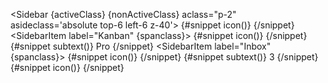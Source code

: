 <Sidebar {activeClass} {nonActiveClass} aclass="p-2" asideclass='absolute top-6 left-6 z-40'>
<SidebarGroup>
<SidebarItem label="Dashboard" href="/">
{#snippet icon()}
<ChartSolid
          class="h-5 w-5 text-gray-500 transition duration-75 group-hover:text-gray-900 dark:text-gray-400 dark:group-hover:text-white"
        />
{/snippet}
</SidebarItem>
<SidebarItem label="Kanban" {spanclass}>
{#snippet icon()}
<GridSolid
          class="h-5 w-5 text-gray-500 transition duration-75 group-hover:text-gray-900 dark:text-gray-400 dark:group-hover:text-white"
        />
{/snippet}
{#snippet subtext()}
<span
          class="ms-3 inline-flex items-center justify-center rounded-full bg-gray-200 px-2 text-sm font-medium text-gray-800 dark:bg-gray-700 dark:text-gray-300"
        >
Pro
</span>
{/snippet}
</SidebarItem>
<SidebarItem label="Inbox" {spanclass}>
{#snippet icon()}
<MailBoxSolid
          class="h-5 w-5 text-gray-500 transition duration-75 group-hover:text-gray-900 dark:text-gray-400 dark:group-hover:text-white"
        />
{/snippet}
{#snippet subtext()}
<span
          class="ms-3 inline-flex h-3 w-3 items-center justify-center rounded-full bg-primary-200 p-3 text-sm font-medium text-primary-600 dark:bg-primary-900 dark:text-primary-200"
        >
3
</span>
{/snippet}
</SidebarItem>
<SidebarItem label="Sidebar" href="/components/sidebar">
{#snippet icon()}
<UserSolid
          class="h-5 w-5 text-gray-500 transition duration-75 group-hover:text-gray-900 dark:text-gray-400 dark:group-hover:text-white"
        />
{/snippet}
</SidebarItem>
</SidebarGroup>
</Sidebar>

<div class="px-4 sm:ml-64 overflow-scroll h-96">
  <div class="p-4 border-2 border-gray-200 border-dashed rounded-lg dark:border-gray-700">
    <PlusPlaceholder colnum={3} rownum={1}/>
    <PlusPlaceholder />
    <PlusPlaceholder colnum={2} rownum={2}/>
    <PlusPlaceholder />
    <PlusPlaceholder colnum={2} rownum={2}/>
  </div>
</div>
